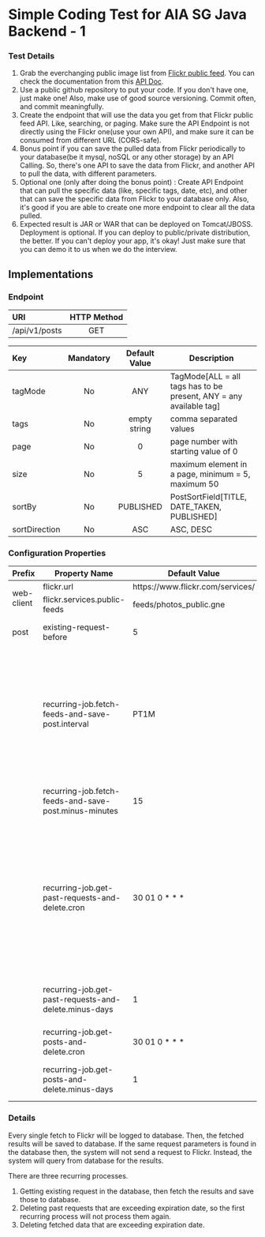 # Simple Coding Test for AIA SG Java Backend - 1

### Test Details

1. Grab the everchanging public image list
   from [Flickr public feed](https://api.flickr.com/services/feeds/photos_public.gne).
   You can check the documentation from this [API Doc](http://www.flickr.com/services/feeds/).
2. Use a public github repository to put your code. If you don't have one, just make one! Also, make use of good source
   versioning.
   Commit often, and commit meaningfully.
3. Create the endpoint that will use the data you get from that Flickr public feed API. Like, searching, or paging. Make
   sure the API Endpoint is not directly using the Flickr one(use your own API), and make sure it can be consumed from
   different URL (CORS-safe).
4. Bonus point if you can save the pulled data from Flickr periodically to your database(be it mysql, noSQL or any other
   storage) by an API Calling. So, there's one API to save the data from Flickr, and another API to pull the data, with
   different parameters.
5. Optional one (only after doing the bonus point) : Create API Endpoint that can pull the specific data (like, specific
   tags, date, etc), and other that can save the specific data from Flickr to your database only. Also, it's good if you
   are able to create one more endpoint to clear all the data pulled.
6. Expected result is JAR or WAR that can be deployed on Tomcat/JBOSS.
   Deployment is optional. If you can deploy to public/private distribution, the better.
   If you can't deploy your app, it's okay! Just make sure that you can demo it to us when we do the interview.

## Implementations

### Endpoint

| URI           | HTTP Method  |
|:--------------|:------------:|
| /api/v1/posts |     GET      |

| Key           | Mandatory | Default Value | Description                                                        |
|:--------------|:---------:|:-------------:|--------------------------------------------------------------------|
| tagMode       |    No     |      ANY      | TagMode[ALL = all tags has to be present, ANY = any available tag] |
| tags          |    No     | empty string  | comma separated values                                             |
| page          |    No     |       0       | page number with starting value of 0                               |
| size          |    No     |       5       | maximum element in a page, minimum = 5, maximum 50                 |
| sortBy        |    No     |   PUBLISHED   | PostSortField[TITLE, DATE_TAKEN, PUBLISHED]                        |
| sortDirection |    No     |      ASC      | ASC, DESC                                                          |

### Configuration Properties

<table>
<thead>
  <tr>
    <th>Prefix</th>
    <th>Property Name</th>
    <th>Default Value</th>
    <th>Description</th>
  </tr>
</thead>
<tbody>
  <tr>
    <td rowspan="2">web-client</td>
    <td>flickr.url</td>
    <td>https://www.flickr.com/services/</td>
    <td>Flickr API Service URL</td>
  </tr>
  <tr>
    <td>flickr.services.public-feeds</td>
    <td>feeds/photos_public.gne</td>
    <td>Flickr Public Feeds API Path</td>
  </tr>
  <tr>
    <td>post</td>
    <td>existing-request-before</td>
    <td>5</td>
    <td>POST_REQUEST.updated_date before x (in minutes)<br>minimum = 5, maximum = 60</td>
  </tr>
  <tr>
    <td></td>
    <td>recurring-job.fetch-feeds-and-save-post.interval</td>
    <td>PT1M</td>
    <td>Fetch Feeds and Save Post Recurring Job interval.<br>The format for the string to be parsed is "PnDTnHnMn.nS" where "nDT" means 'n' number of Days,<br>"nH" means 'n' number of Hours, "nM" means 'n' number of Minutes and "nS" means 'n' number of Seconds.<br>The format accepted are based on the ISO-8601 duration format.</td>
  </tr>
  <tr>
    <td></td>
    <td>recurring-job.fetch-feeds-and-save-post.minus-minutes</td>
    <td>15</td>
    <td>Fetch Feeds and Save Post Recurring Job to query POST_REQUEST.updated_date &lt; now() - x minutes</td>
  </tr>
  <tr>
    <td></td>
    <td>recurring-job.get-past-requests-and-delete.cron</td>
    <td>30 01 0 * * *</td>
    <td>Get Past Requests And Delete Recurring Job cron expression.<br>The cron expression is made of five fields. The following explains the values.<br><br>first * : second (0 - 59)<br>second * : minute (0 - 59)<br>third * : hour (0 - 23)<br>fourth * : day of the month (1 - 31)<br>fifth * : month (1 - 12)<br>sixth * : day of the week (0 - 6)</td>
  </tr>
  <tr>
    <td></td>
    <td>recurring-job.get-past-requests-and-delete.minus-days</td>
    <td>1</td>
    <td>Get Past Requests And Delete Recurring Job to delete POST_REQUEST by created_date before now() - x days</td>
  </tr>
  <tr>
    <td></td>
    <td>recurring-job.get-posts-and-delete.cron</td>
    <td>30 01 0 * * *</td>
    <td>Get Posts And Delete Recurring Job cron expression.</td>
  </tr>
  <tr>
    <td></td>
    <td>recurring-job.get-posts-and-delete.minus-days</td>
    <td>1</td>
    <td>Get Posts And Delete Recurring Job to delete POST by created_date before now() - x days</td>
  </tr>
</tbody>
</table>

### Details

Every single fetch to Flickr will be logged to database.
Then, the fetched results will be saved to database.
If the same request parameters is found in the database then, the system will not send a request to Flickr.
Instead, the system will query from database for the results.

There are three recurring processes.

1. Getting existing request in the database, then fetch the results and save those to database.
2. Deleting past requests that are exceeding expiration date, so the first recurring process will not process them
   again.
3. Deleting fetched data that are exceeding expiration date.

